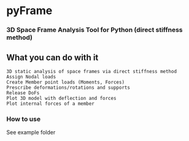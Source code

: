 # pyFrame
### 3D Space Frame Analysis Tool for Python (direct stiffness method)
## What you can do with it
    
    3D static analysis of space frames via direct stiffness method
    Assign Nodal loads
    Create Member point loads (Moments, Forces)
    Prescribe deformations/rotations and supports
    Release DoFs
    Plot 3D model with deflection and forces
    Plot internal forces of a member

### How to use
See example folder